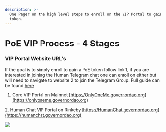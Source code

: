 ```yaml
---
description: >-
  One Pager on the high level steps to enroll on the VIP Portal to gain a PoE
  token.
---
```


# PoE VIP Process - 4 Stages

### VIP Portal Website URL's

If the goal is to simply enroll to gain a PoE token follow link 1, if you are interested in joining the Human Telegram chat one can enroll on either but will need to navigate to website 2 to join the Telegram Group. Full guide can be found [here ](https://docs.governordao.org/proof-of-existence-documentation/poe-portal-user-guide)

1. Core VIP Portal on Mainnet [https://OnlyOneMe.governordao.org](https://onlyoneme.governordao.org)

&#x20; 2\. Human Chat VIP Portal on Rinkeby [https://HumanChat.governordao.org](https://humanchat.governordao.org)

![](../.gitbook/assets/ProofOfExistence\_Flow\_v1.jpg)
